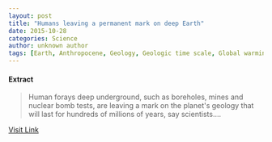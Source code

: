 ```yaml
---
layout: post
title: "Humans leaving a permanent mark on deep Earth"
date: 2015-10-28
categories: Science
author: unknown author
tags: [Earth, Anthropocene, Geology, Geologic time scale, Global warming, Earth sciences, Nature, Physical geography, Natural environment]
---
```





#### Extract
>Human forays deep underground, such as boreholes, mines and nuclear bomb tests, are leaving a mark on the planet's geology that will last for hundreds of millions of years, say scientists....



[Visit Link](http://phys.org/news326448302.html)


